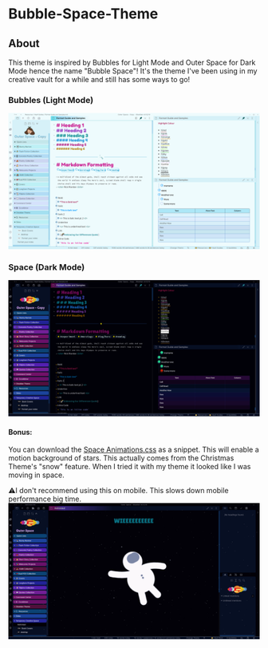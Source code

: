 # Bubble-Space-Theme

## About
This theme is inspired by Bubbles for Light Mode and Outer Space for Dark Mode hence the name "Bubble Space"! It's the theme I've been using in my creative vault for a while and still has some ways to go! 

### Bubbles (Light Mode)
![](https://github.com/Emrie-Candera/Bubble-Space-Theme/blob/491fcd5c86ba5de20250fb3017d255d89a6b636f/Bubble%20(Light).png)

### Space (Dark Mode)
![](https://github.com/Emrie-Candera/Bubble-Space-Theme/blob/491fcd5c86ba5de20250fb3017d255d89a6b636f/Space%20(Dark).png)

#### Bonus:
You can download the [Space Animations.css](https://github.com/Emrie-Candera/Bubble-Space-Theme/blob/f6eef48929ff1fa168cf43940314c2a66bba39df/Space%20Animations.css) as a snippet. This will enable a motion background of stars. This actually comes from the Christmas Theme's "snow" feature. When I tried it with my theme it looked like I was moving in space. 

⚠️I don't recommend using this on mobile. This slows down mobile performance big time. 
![](https://github.com/Emrie-Candera/Bubble-Space-Theme/blob/main/Astronaut%20Float.gif)
